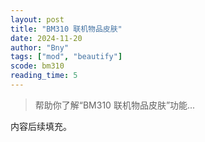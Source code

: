 ```yaml
---
layout: post
title: "BM310 联机物品皮肤"
date: 2024-11-20
author: "Bny"
tags: ["mod", "beautify"]
scode: bm310
reading_time: 5
---
```


> 帮助你了解“BM310 联机物品皮肤”功能...

内容后续填充。
